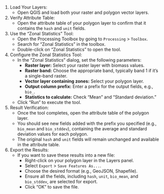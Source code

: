 1. Load Your Layers:
   - Open QGIS and load both your raster and polygon vector layers.
2. Verify Attribute Table:
   - Open the attribute table of your polygon layer to confirm that it contains the `hash` and `unit` fields.
3. Use the “Zonal Statistics” Tool:
   - Open the Processing Toolbox by going to `Processing` > `Toolbox`.
   - Search for “Zonal Statistics” in the toolbox.
   - Double-click on “Zonal Statistics” to open the tool.
4. Configure the Zonal Statistics Tool:
   - In the “Zonal Statistics” dialog, set the following parameters:
     - **Raster layer:** Select your raster layer with biomass values.
     - **Raster band:** Choose the appropriate band, typically band 1 if it’s a single-band raster.
     - **Vector layer containing zones:** Select your polygon layer.
     - **Output column prefix:** Enter a prefix for the output fields, e.g., `bio_`.
     - **Statistics to calculate:** Check “Mean” and “Standard deviation.”
   - Click “Run” to execute the tool.
5. Result Verification:
   - Once the tool completes, open the attribute table of the polygon layer.
   - You should see new fields added with the prefix you specified (e.g., `bio_mean` and `bio_stddev`), containing the average and standard deviation values for each polygon.
   - The original `hash` and `unit` fields will remain unchanged and available in the attribute table.
6. Export the Results:
   - If you want to save these results into a new file:
     - Right-click on your polygon layer in the Layers panel.
     - Select `Export` > `Save Features As...`.
     - Choose the desired format (e.g., GeoJSON, Shapefile).
     - Ensure all the fields, including `hash`, `unit`, `bio_mean`, and `bio_stddev`, are selected for export.
     - Click “OK” to save the file.